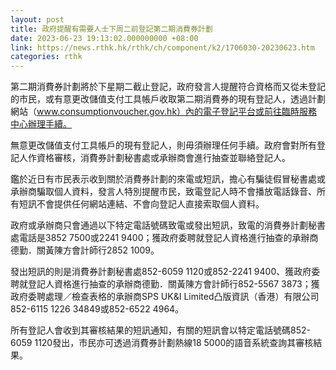 ```yaml
---
layout: post
title: 政府提醒有需要人士下周二前登記第二期消費券計劃
date: 2023-06-23 19:13:02.000000000 +08:00
link: https://news.rthk.hk/rthk/ch/component/k2/1706030-20230623.htm
categories: rthk
---
```


第二期消費券計劃將於下星期二截止登記，政府發言人提醒符合資格而又從未登記的市民，或有意更改儲值支付工具帳戶收取第二期消費券的現有登記人，透過計劃網站（www.consumptionvoucher.gov.hk）內的電子登記平台或前往臨時服務中心辦理手續。

無意更改儲值支付工具帳戶的現有登記人，則毋須辦理任何手續。政府會對所有登記人作資格審核，消費券計劃秘書處或承辦商會進行抽查並聯絡登記人。

鑑於近日有市民表示收到關於消費券計劃的來電或短訊，擔心有騙徒假冒秘書處或承辦商騙取個人資料，發言人特別提醒市民，致電登記人時不會播放電話錄音、所有短訊不會提供任何網站連結、不會向登記人直接索取個人資料。

政府或承辦商只會通過以下特定電話號碼致電或發出短訊，致電的消費券計劃秘書處電話是3852 7500或2241 9400；獲政府委聘就登記人資格進行抽查的承辦商德勤．關黃陳方會計師行2852 1009。

發出短訊的則是消費券計劃秘書處852-6059 1120或852-2241 9400、獲政府委聘就登記人資格進行抽查的承辦商德勤．關黃陳方會計師行852-5567 3873；獲政府委聘處理／檢查表格的承辦商SPS UK&I Limited凸版資訊（香港）有限公司852-6115 1226 34849或852-6522 4964。

所有登記人會收到其審核結果的短訊通知，有關的短訊會以特定電話號碼852-6059 1120發出，市民亦可透過消費券計劃熱線18 5000的語音系統查詢其審核結果。

